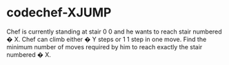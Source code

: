# codechef-XJUMP
Chef is currently standing at stair  0 0 and he wants to reach stair numbered  � X.  Chef can climb either  � Y steps or  1 1 step in one move. Find the minimum number of moves required by him to reach exactly the stair numbered  � X.
